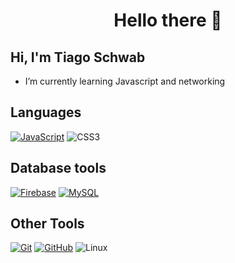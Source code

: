 <h1 align="center">Hello there  🧙</h1>

## Hi, I'm Tiago Schwab

- I’m currently learning Javascript and networking

## Languages

[![JavaScript](https://img.shields.io/badge/JavaScript-22272E?style=for-the-badge&logo=javascript&logoColor=white)](https://www.javascript.com/)
![CSS3](https://img.shields.io/badge/css3-22272E.svg?style=for-the-badge&logo=css3&logoColor=white)

## Database tools

[![Firebase](https://img.shields.io/badge/Firebase-22272E?style=for-the-badge&logo=firebase&logoColor=white)](https://firebase.google.com/)
[![MySQL](https://img.shields.io/badge/MySQL-22272E?style=for-the-badge&logo=mysql&logoColor=white)](https://www.mysql.com/)

## Other Tools

[![Git](https://img.shields.io/badge/Git-22272E?style=for-the-badge&logo=git&logoColor=white)](https://git-scm.com/)
[![GitHub](https://img.shields.io/badge/GitHub-22272E?style=for-the-badge&logo=github&logoColor=white)](https://github.com)
![Linux](https://img.shields.io/badge/Linux-22272E?style=for-the-badge&logo=linux&logoColor=white)
